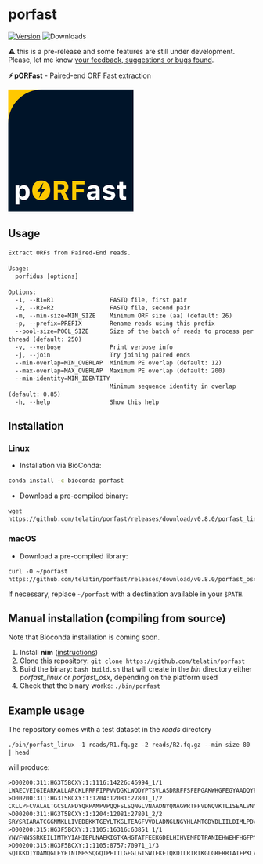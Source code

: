 # porfast
[![Version](https://anaconda.org/bioconda/porfast/badges/version.svg)](https://bioconda.github.io/recipes/porfast/README.html) ![Downloads](https://anaconda.org/bioconda/porfast/badges/downloads.svg)

:warning: this is a pre-release and some features are still under development. Please, let me know [your feedback, suggestions or bugs found](https://github.com/telatin/porfast/issues).

**⚡ pORFast** - Paired-end ORF Fast extraction 


![ORF Finder Logo](docs/logo_small.png)  

## Usage

```
Extract ORFs from Paired-End reads.

Usage:
  porfidus [options] 

Options:
  -1, --R1=R1                FASTQ file, first pair
  -2, --R2=R2                FASTQ file, second pair
  -m, --min-size=MIN_SIZE    Minimum ORF size (aa) (default: 26)
  -p, --prefix=PREFIX        Rename reads using this prefix
  --pool-size=POOL_SIZE      Size of the batch of reads to process per thread (default: 250)
  -v, --verbose              Print verbose info
  -j, --join                 Try joining paired ends
  --min-overlap=MIN_OVERLAP  Minimum PE overlap (default: 12)
  --max-overlap=MAX_OVERLAP  Maximum PE overlap (default: 200)
  --min-identity=MIN_IDENTITY
                             Minimum sequence identity in overlap (default: 0.85)
  -h, --help                 Show this help
```

## Installation

### Linux

* Installation via BioConda:
```bash
conda install -c bioconda porfast
```
* Download a pre-compiled binary:
```
wget https://github.com/telatin/porfast/releases/download/v0.8.0/porfast_linux
```

### macOS

* Download a pre-compiled library: 
```
curl -O ~/porfast https://github.com/telatin/porfast/releases/download/v0.8.0/porfast_osx
```  
If necessary, replace `~/porfast` with a destination available in your `$PATH`.

## Manual installation (compiling from source)

Note that Bioconda installation is coming soon.

1. Install **nim** ([instructions](https://andrea-telatin.gitbook.io/nim-bioinformatics/installing-nim))
1. Clone this repository: `git clone https://github.com/telatin/porfast`
1. Build the binary: `bash build.sh` that will create in the _bin_ directory either _porfast\_linux_ or _porfast\_osx_, depending on the platform used
1. Check that the binary works: `./bin/porfast`


## Example usage

The repository comes with a test dataset in the _reads_ directory
```
./bin/porfast_linux -1 reads/R1.fq.gz -2 reads/R2.fq.gz --min-size 80 | head
```
will produce:
```
>D00200:311:HG3T5BCXY:1:1116:14226:46994_1/1
LWAECVEIGIEARKALLARCKLFRPFIPPVVDGKLWQDYPTSVLASDRRFFSFEPGAKWHGFEGYAADQYFVDPFKLLLTTPG
>D00200:311:HG3T5BCXY:1:1204:12081:27801_1/2
CKLLPFCVALALTGCSLAPDYQRPAMPVPQQFSLSQNGLVNAADNYQNAGWRTFFVDNQVKTLISEALVNNRDLRMATLKVQ
>D00200:311:HG3T5BCXY:1:1204:12081:27801_2/2
SRYSRIARATCGGNMKLLIVEDEKKTGEYLTKGLTEAGFVVDLADNGLNGYHLAMTGDYDLIILDIMLPDVNGWDIVRMLR
>D00200:315:HG3F5BCXY:1:1105:16316:63851_1/1
YNVFNNSSRKEILIMTKYIAHIEPLNAEKIGTKAHGTATFEEKGDELHIHVEMFDTPANIEHWEHFHGFPNGQKAHVPTAA
>D00200:315:HG3F5BCXY:1:1105:8757:70971_1/3
SQTKKDIYDAMQGLEYEINTMFSSQGQTPFTTLGFGLGTSWIEKEIQKDILRIRIKGLGRERRTAIFPKLVFTIKKGLNLHP
```
